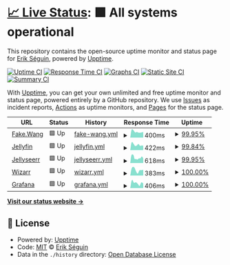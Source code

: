 # [📈 Live Status](https://erikseguin.github.io/upptime): <!--live status--> **🟩 All systems operational**

This repository contains the open-source uptime monitor and status page for [Erik Séguin](https://erikseguin.github.io/upptime), powered by [Upptime](https://github.com/upptime/upptime).

[![Uptime CI](https://github.com/erikseguin/upptime/workflows/Uptime%20CI/badge.svg)](https://github.com/erikseguin/upptime/actions?query=workflow%3A%22Uptime+CI%22)
[![Response Time CI](https://github.com/erikseguin/upptime/workflows/Response%20Time%20CI/badge.svg)](https://github.com/erikseguin/upptime/actions?query=workflow%3A%22Response+Time+CI%22)
[![Graphs CI](https://github.com/erikseguin/upptime/workflows/Graphs%20CI/badge.svg)](https://github.com/erikseguin/upptime/actions?query=workflow%3A%22Graphs+CI%22)
[![Static Site CI](https://github.com/erikseguin/upptime/workflows/Static%20Site%20CI/badge.svg)](https://github.com/erikseguin/upptime/actions?query=workflow%3A%22Static+Site+CI%22)
[![Summary CI](https://github.com/erikseguin/upptime/workflows/Summary%20CI/badge.svg)](https://github.com/erikseguin/upptime/actions?query=workflow%3A%22Summary+CI%22)

With [Upptime](https://upptime.js.org), you can get your own unlimited and free uptime monitor and status page, powered entirely by a GitHub repository. We use [Issues](https://github.com/erikseguin/upptime/issues) as incident reports, [Actions](https://github.com/erikseguin/upptime/actions) as uptime monitors, and [Pages](https://erikseguin.github.io/upptime) for the status page.

<!--start: status pages-->
<!-- This summary is generated by Upptime (https://github.com/upptime/upptime) -->
<!-- Do not edit this manually, your changes will be overwritten -->
<!-- prettier-ignore -->
| URL | Status | History | Response Time | Uptime |
| --- | ------ | ------- | ------------- | ------ |
| <img alt="" src="https://icons.duckduckgo.com/ip3/fake.wang.ico" height="13"> [Fake.Wang](https://fake.wang) | 🟩 Up | [fake-wang.yml](https://github.com/erikseguin/upptime/commits/HEAD/history/fake-wang.yml) | <details><summary><img alt="Response time graph" src="./graphs/fake-wang/response-time-week.png" height="20"> 400ms</summary><br><a href="https://status.fake.wang/history/fake-wang"><img alt="Response time 458" src="https://img.shields.io/endpoint?url=https%3A%2F%2Fraw.githubusercontent.com%2Ferikseguin%2Fupptime%2FHEAD%2Fapi%2Ffake-wang%2Fresponse-time.json"></a><br><a href="https://status.fake.wang/history/fake-wang"><img alt="24-hour response time 380" src="https://img.shields.io/endpoint?url=https%3A%2F%2Fraw.githubusercontent.com%2Ferikseguin%2Fupptime%2FHEAD%2Fapi%2Ffake-wang%2Fresponse-time-day.json"></a><br><a href="https://status.fake.wang/history/fake-wang"><img alt="7-day response time 400" src="https://img.shields.io/endpoint?url=https%3A%2F%2Fraw.githubusercontent.com%2Ferikseguin%2Fupptime%2FHEAD%2Fapi%2Ffake-wang%2Fresponse-time-week.json"></a><br><a href="https://status.fake.wang/history/fake-wang"><img alt="30-day response time 425" src="https://img.shields.io/endpoint?url=https%3A%2F%2Fraw.githubusercontent.com%2Ferikseguin%2Fupptime%2FHEAD%2Fapi%2Ffake-wang%2Fresponse-time-month.json"></a><br><a href="https://status.fake.wang/history/fake-wang"><img alt="1-year response time 458" src="https://img.shields.io/endpoint?url=https%3A%2F%2Fraw.githubusercontent.com%2Ferikseguin%2Fupptime%2FHEAD%2Fapi%2Ffake-wang%2Fresponse-time-year.json"></a></details> | <details><summary><a href="https://status.fake.wang/history/fake-wang">99.95%</a></summary><a href="https://status.fake.wang/history/fake-wang"><img alt="All-time uptime 99.76%" src="https://img.shields.io/endpoint?url=https%3A%2F%2Fraw.githubusercontent.com%2Ferikseguin%2Fupptime%2FHEAD%2Fapi%2Ffake-wang%2Fuptime.json"></a><br><a href="https://status.fake.wang/history/fake-wang"><img alt="24-hour uptime 100.00%" src="https://img.shields.io/endpoint?url=https%3A%2F%2Fraw.githubusercontent.com%2Ferikseguin%2Fupptime%2FHEAD%2Fapi%2Ffake-wang%2Fuptime-day.json"></a><br><a href="https://status.fake.wang/history/fake-wang"><img alt="7-day uptime 99.95%" src="https://img.shields.io/endpoint?url=https%3A%2F%2Fraw.githubusercontent.com%2Ferikseguin%2Fupptime%2FHEAD%2Fapi%2Ffake-wang%2Fuptime-week.json"></a><br><a href="https://status.fake.wang/history/fake-wang"><img alt="30-day uptime 99.93%" src="https://img.shields.io/endpoint?url=https%3A%2F%2Fraw.githubusercontent.com%2Ferikseguin%2Fupptime%2FHEAD%2Fapi%2Ffake-wang%2Fuptime-month.json"></a><br><a href="https://status.fake.wang/history/fake-wang"><img alt="1-year uptime 99.76%" src="https://img.shields.io/endpoint?url=https%3A%2F%2Fraw.githubusercontent.com%2Ferikseguin%2Fupptime%2FHEAD%2Fapi%2Ffake-wang%2Fuptime-year.json"></a></details>
| <img alt="" src="https://icons.duckduckgo.com/ip3/jellyfin.fake.wang.ico" height="13"> [Jellyfin](https://jellyfin.fake.wang) | 🟩 Up | [jellyfin.yml](https://github.com/erikseguin/upptime/commits/HEAD/history/jellyfin.yml) | <details><summary><img alt="Response time graph" src="./graphs/jellyfin/response-time-week.png" height="20"> 422ms</summary><br><a href="https://status.fake.wang/history/jellyfin"><img alt="Response time 458" src="https://img.shields.io/endpoint?url=https%3A%2F%2Fraw.githubusercontent.com%2Ferikseguin%2Fupptime%2FHEAD%2Fapi%2Fjellyfin%2Fresponse-time.json"></a><br><a href="https://status.fake.wang/history/jellyfin"><img alt="24-hour response time 357" src="https://img.shields.io/endpoint?url=https%3A%2F%2Fraw.githubusercontent.com%2Ferikseguin%2Fupptime%2FHEAD%2Fapi%2Fjellyfin%2Fresponse-time-day.json"></a><br><a href="https://status.fake.wang/history/jellyfin"><img alt="7-day response time 422" src="https://img.shields.io/endpoint?url=https%3A%2F%2Fraw.githubusercontent.com%2Ferikseguin%2Fupptime%2FHEAD%2Fapi%2Fjellyfin%2Fresponse-time-week.json"></a><br><a href="https://status.fake.wang/history/jellyfin"><img alt="30-day response time 442" src="https://img.shields.io/endpoint?url=https%3A%2F%2Fraw.githubusercontent.com%2Ferikseguin%2Fupptime%2FHEAD%2Fapi%2Fjellyfin%2Fresponse-time-month.json"></a><br><a href="https://status.fake.wang/history/jellyfin"><img alt="1-year response time 458" src="https://img.shields.io/endpoint?url=https%3A%2F%2Fraw.githubusercontent.com%2Ferikseguin%2Fupptime%2FHEAD%2Fapi%2Fjellyfin%2Fresponse-time-year.json"></a></details> | <details><summary><a href="https://status.fake.wang/history/jellyfin">99.84%</a></summary><a href="https://status.fake.wang/history/jellyfin"><img alt="All-time uptime 99.72%" src="https://img.shields.io/endpoint?url=https%3A%2F%2Fraw.githubusercontent.com%2Ferikseguin%2Fupptime%2FHEAD%2Fapi%2Fjellyfin%2Fuptime.json"></a><br><a href="https://status.fake.wang/history/jellyfin"><img alt="24-hour uptime 100.00%" src="https://img.shields.io/endpoint?url=https%3A%2F%2Fraw.githubusercontent.com%2Ferikseguin%2Fupptime%2FHEAD%2Fapi%2Fjellyfin%2Fuptime-day.json"></a><br><a href="https://status.fake.wang/history/jellyfin"><img alt="7-day uptime 99.84%" src="https://img.shields.io/endpoint?url=https%3A%2F%2Fraw.githubusercontent.com%2Ferikseguin%2Fupptime%2FHEAD%2Fapi%2Fjellyfin%2Fuptime-week.json"></a><br><a href="https://status.fake.wang/history/jellyfin"><img alt="30-day uptime 99.79%" src="https://img.shields.io/endpoint?url=https%3A%2F%2Fraw.githubusercontent.com%2Ferikseguin%2Fupptime%2FHEAD%2Fapi%2Fjellyfin%2Fuptime-month.json"></a><br><a href="https://status.fake.wang/history/jellyfin"><img alt="1-year uptime 99.72%" src="https://img.shields.io/endpoint?url=https%3A%2F%2Fraw.githubusercontent.com%2Ferikseguin%2Fupptime%2FHEAD%2Fapi%2Fjellyfin%2Fuptime-year.json"></a></details>
| <img alt="" src="https://icons.duckduckgo.com/ip3/jellyseerr.fake.wang.ico" height="13"> [Jellyseerr](https://jellyseerr.fake.wang) | 🟩 Up | [jellyseerr.yml](https://github.com/erikseguin/upptime/commits/HEAD/history/jellyseerr.yml) | <details><summary><img alt="Response time graph" src="./graphs/jellyseerr/response-time-week.png" height="20"> 618ms</summary><br><a href="https://status.fake.wang/history/jellyseerr"><img alt="Response time 655" src="https://img.shields.io/endpoint?url=https%3A%2F%2Fraw.githubusercontent.com%2Ferikseguin%2Fupptime%2FHEAD%2Fapi%2Fjellyseerr%2Fresponse-time.json"></a><br><a href="https://status.fake.wang/history/jellyseerr"><img alt="24-hour response time 534" src="https://img.shields.io/endpoint?url=https%3A%2F%2Fraw.githubusercontent.com%2Ferikseguin%2Fupptime%2FHEAD%2Fapi%2Fjellyseerr%2Fresponse-time-day.json"></a><br><a href="https://status.fake.wang/history/jellyseerr"><img alt="7-day response time 618" src="https://img.shields.io/endpoint?url=https%3A%2F%2Fraw.githubusercontent.com%2Ferikseguin%2Fupptime%2FHEAD%2Fapi%2Fjellyseerr%2Fresponse-time-week.json"></a><br><a href="https://status.fake.wang/history/jellyseerr"><img alt="30-day response time 625" src="https://img.shields.io/endpoint?url=https%3A%2F%2Fraw.githubusercontent.com%2Ferikseguin%2Fupptime%2FHEAD%2Fapi%2Fjellyseerr%2Fresponse-time-month.json"></a><br><a href="https://status.fake.wang/history/jellyseerr"><img alt="1-year response time 655" src="https://img.shields.io/endpoint?url=https%3A%2F%2Fraw.githubusercontent.com%2Ferikseguin%2Fupptime%2FHEAD%2Fapi%2Fjellyseerr%2Fresponse-time-year.json"></a></details> | <details><summary><a href="https://status.fake.wang/history/jellyseerr">99.95%</a></summary><a href="https://status.fake.wang/history/jellyseerr"><img alt="All-time uptime 99.78%" src="https://img.shields.io/endpoint?url=https%3A%2F%2Fraw.githubusercontent.com%2Ferikseguin%2Fupptime%2FHEAD%2Fapi%2Fjellyseerr%2Fuptime.json"></a><br><a href="https://status.fake.wang/history/jellyseerr"><img alt="24-hour uptime 100.00%" src="https://img.shields.io/endpoint?url=https%3A%2F%2Fraw.githubusercontent.com%2Ferikseguin%2Fupptime%2FHEAD%2Fapi%2Fjellyseerr%2Fuptime-day.json"></a><br><a href="https://status.fake.wang/history/jellyseerr"><img alt="7-day uptime 99.95%" src="https://img.shields.io/endpoint?url=https%3A%2F%2Fraw.githubusercontent.com%2Ferikseguin%2Fupptime%2FHEAD%2Fapi%2Fjellyseerr%2Fuptime-week.json"></a><br><a href="https://status.fake.wang/history/jellyseerr"><img alt="30-day uptime 99.93%" src="https://img.shields.io/endpoint?url=https%3A%2F%2Fraw.githubusercontent.com%2Ferikseguin%2Fupptime%2FHEAD%2Fapi%2Fjellyseerr%2Fuptime-month.json"></a><br><a href="https://status.fake.wang/history/jellyseerr"><img alt="1-year uptime 99.78%" src="https://img.shields.io/endpoint?url=https%3A%2F%2Fraw.githubusercontent.com%2Ferikseguin%2Fupptime%2FHEAD%2Fapi%2Fjellyseerr%2Fuptime-year.json"></a></details>
| <img alt="" src="https://icons.duckduckgo.com/ip3/wizarr.fake.wang.ico" height="13"> [Wizarr](https://wizarr.fake.wang) | 🟩 Up | [wizarr.yml](https://github.com/erikseguin/upptime/commits/HEAD/history/wizarr.yml) | <details><summary><img alt="Response time graph" src="./graphs/wizarr/response-time-week.png" height="20"> 383ms</summary><br><a href="https://status.fake.wang/history/wizarr"><img alt="Response time 478" src="https://img.shields.io/endpoint?url=https%3A%2F%2Fraw.githubusercontent.com%2Ferikseguin%2Fupptime%2FHEAD%2Fapi%2Fwizarr%2Fresponse-time.json"></a><br><a href="https://status.fake.wang/history/wizarr"><img alt="24-hour response time 391" src="https://img.shields.io/endpoint?url=https%3A%2F%2Fraw.githubusercontent.com%2Ferikseguin%2Fupptime%2FHEAD%2Fapi%2Fwizarr%2Fresponse-time-day.json"></a><br><a href="https://status.fake.wang/history/wizarr"><img alt="7-day response time 383" src="https://img.shields.io/endpoint?url=https%3A%2F%2Fraw.githubusercontent.com%2Ferikseguin%2Fupptime%2FHEAD%2Fapi%2Fwizarr%2Fresponse-time-week.json"></a><br><a href="https://status.fake.wang/history/wizarr"><img alt="30-day response time 379" src="https://img.shields.io/endpoint?url=https%3A%2F%2Fraw.githubusercontent.com%2Ferikseguin%2Fupptime%2FHEAD%2Fapi%2Fwizarr%2Fresponse-time-month.json"></a><br><a href="https://status.fake.wang/history/wizarr"><img alt="1-year response time 478" src="https://img.shields.io/endpoint?url=https%3A%2F%2Fraw.githubusercontent.com%2Ferikseguin%2Fupptime%2FHEAD%2Fapi%2Fwizarr%2Fresponse-time-year.json"></a></details> | <details><summary><a href="https://status.fake.wang/history/wizarr">100.00%</a></summary><a href="https://status.fake.wang/history/wizarr"><img alt="All-time uptime 84.96%" src="https://img.shields.io/endpoint?url=https%3A%2F%2Fraw.githubusercontent.com%2Ferikseguin%2Fupptime%2FHEAD%2Fapi%2Fwizarr%2Fuptime.json"></a><br><a href="https://status.fake.wang/history/wizarr"><img alt="24-hour uptime 100.00%" src="https://img.shields.io/endpoint?url=https%3A%2F%2Fraw.githubusercontent.com%2Ferikseguin%2Fupptime%2FHEAD%2Fapi%2Fwizarr%2Fuptime-day.json"></a><br><a href="https://status.fake.wang/history/wizarr"><img alt="7-day uptime 100.00%" src="https://img.shields.io/endpoint?url=https%3A%2F%2Fraw.githubusercontent.com%2Ferikseguin%2Fupptime%2FHEAD%2Fapi%2Fwizarr%2Fuptime-week.json"></a><br><a href="https://status.fake.wang/history/wizarr"><img alt="30-day uptime 99.95%" src="https://img.shields.io/endpoint?url=https%3A%2F%2Fraw.githubusercontent.com%2Ferikseguin%2Fupptime%2FHEAD%2Fapi%2Fwizarr%2Fuptime-month.json"></a><br><a href="https://status.fake.wang/history/wizarr"><img alt="1-year uptime 84.96%" src="https://img.shields.io/endpoint?url=https%3A%2F%2Fraw.githubusercontent.com%2Ferikseguin%2Fupptime%2FHEAD%2Fapi%2Fwizarr%2Fuptime-year.json"></a></details>
| <img alt="" src="https://icons.duckduckgo.com/ip3/grafana.fake.wang.ico" height="13"> [Grafana](https://grafana.fake.wang) | 🟩 Up | [grafana.yml](https://github.com/erikseguin/upptime/commits/HEAD/history/grafana.yml) | <details><summary><img alt="Response time graph" src="./graphs/grafana/response-time-week.png" height="20"> 406ms</summary><br><a href="https://status.fake.wang/history/grafana"><img alt="Response time 437" src="https://img.shields.io/endpoint?url=https%3A%2F%2Fraw.githubusercontent.com%2Ferikseguin%2Fupptime%2FHEAD%2Fapi%2Fgrafana%2Fresponse-time.json"></a><br><a href="https://status.fake.wang/history/grafana"><img alt="24-hour response time 372" src="https://img.shields.io/endpoint?url=https%3A%2F%2Fraw.githubusercontent.com%2Ferikseguin%2Fupptime%2FHEAD%2Fapi%2Fgrafana%2Fresponse-time-day.json"></a><br><a href="https://status.fake.wang/history/grafana"><img alt="7-day response time 406" src="https://img.shields.io/endpoint?url=https%3A%2F%2Fraw.githubusercontent.com%2Ferikseguin%2Fupptime%2FHEAD%2Fapi%2Fgrafana%2Fresponse-time-week.json"></a><br><a href="https://status.fake.wang/history/grafana"><img alt="30-day response time 406" src="https://img.shields.io/endpoint?url=https%3A%2F%2Fraw.githubusercontent.com%2Ferikseguin%2Fupptime%2FHEAD%2Fapi%2Fgrafana%2Fresponse-time-month.json"></a><br><a href="https://status.fake.wang/history/grafana"><img alt="1-year response time 437" src="https://img.shields.io/endpoint?url=https%3A%2F%2Fraw.githubusercontent.com%2Ferikseguin%2Fupptime%2FHEAD%2Fapi%2Fgrafana%2Fresponse-time-year.json"></a></details> | <details><summary><a href="https://status.fake.wang/history/grafana">100.00%</a></summary><a href="https://status.fake.wang/history/grafana"><img alt="All-time uptime 99.72%" src="https://img.shields.io/endpoint?url=https%3A%2F%2Fraw.githubusercontent.com%2Ferikseguin%2Fupptime%2FHEAD%2Fapi%2Fgrafana%2Fuptime.json"></a><br><a href="https://status.fake.wang/history/grafana"><img alt="24-hour uptime 100.00%" src="https://img.shields.io/endpoint?url=https%3A%2F%2Fraw.githubusercontent.com%2Ferikseguin%2Fupptime%2FHEAD%2Fapi%2Fgrafana%2Fuptime-day.json"></a><br><a href="https://status.fake.wang/history/grafana"><img alt="7-day uptime 100.00%" src="https://img.shields.io/endpoint?url=https%3A%2F%2Fraw.githubusercontent.com%2Ferikseguin%2Fupptime%2FHEAD%2Fapi%2Fgrafana%2Fuptime-week.json"></a><br><a href="https://status.fake.wang/history/grafana"><img alt="30-day uptime 99.95%" src="https://img.shields.io/endpoint?url=https%3A%2F%2Fraw.githubusercontent.com%2Ferikseguin%2Fupptime%2FHEAD%2Fapi%2Fgrafana%2Fuptime-month.json"></a><br><a href="https://status.fake.wang/history/grafana"><img alt="1-year uptime 99.72%" src="https://img.shields.io/endpoint?url=https%3A%2F%2Fraw.githubusercontent.com%2Ferikseguin%2Fupptime%2FHEAD%2Fapi%2Fgrafana%2Fuptime-year.json"></a></details>

<!--end: status pages-->

[**Visit our status website →**](https://erikseguin.github.io/upptime)

## 📄 License

- Powered by: [Upptime](https://github.com/upptime/upptime)
- Code: [MIT](./LICENSE) © [Erik Séguin](https://erikseguin.github.io/upptime)
- Data in the `./history` directory: [Open Database License](https://opendatacommons.org/licenses/odbl/1-0/)
